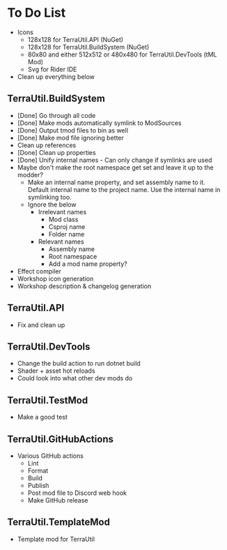 ﻿# To Do List
- Icons
  - 128x128 for TerraUtil.API (NuGet)
  - 128x128 for TerraUtil.BuildSystem (NuGet)
  - 80x80 and either 512x512 or 480x480 for TerraUtil.DevTools (tML Mod)
  - Svg for Rider IDE
- Clean up everything below

## TerraUtil.BuildSystem
- [Done] Go through all code
- [Done] Make mods automatically symlink to ModSources
- [Done] Output tmod files to bin as well
- [Done] Make mod file ignoring better
- Clean up references
- [Done] Clean up properties
- [Done] Unify internal names - Can only change if symlinks are used
- Maybe don't make the root namespace get set and leave it up to the modder?
  - Make an internal name property, and set assembly name to it. Default internal name to the project name. Use the internal name in symlinking too.
  - Ignore the below
    - Irrelevant names
      - Mod class
      - Csproj name
      - Folder name
    - Relevant names
      - Assembly name
      - Root namespace
      - Add a mod name property?
- Effect compiler
- Workshop icon generation
- Workshop description & changelog generation

## TerraUtil.API
- Fix and clean up

## TerraUtil.DevTools
- Change the build action to run dotnet build
- Shader + asset hot reloads
- Could look into what other dev mods do

## TerraUtil.TestMod
- Make a good test

## TerraUtil.GitHubActions
- Various GitHub actions
  - Lint
  - Format
  - Build
  - Publish
  - Post mod file to Discord web hook
  - Make GitHub release

## TerraUtil.TemplateMod
- Template mod for TerraUtil
